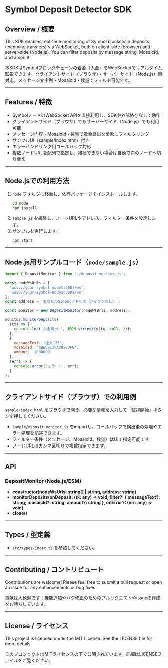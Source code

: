 # Symbol Deposit Detector SDK

## Overview / 概要
This SDK enables real-time monitoring of Symbol blockchain deposits (incoming transfers) via WebSocket, both on client-side (browser) and server-side (Node.js). You can filter deposits by message string, MosaicId, and amount.

本SDKはSymbolブロックチェーンの着金（入金）をWebSocketでリアルタイム監視できます。クライアントサイド（ブラウザ）・サーバーサイド（Node.js）両対応。メッセージ文字列・MosaicId・数量でフィルタ可能です。

---

## Features / 特徴
- SymbolノードのWebSocket APIを直接利用し、SDKや外部依存なしで動作
- クライアントサイド（ブラウザ）でもサーバーサイド（Node.js）でも利用可能
- メッセージ内容・MosaicId・数量で着金検出を柔軟にフィルタリング
- サンプルUI（sample/index.html）付き
- エラーハンドリング用コールバック対応
- 複数ノードURLを配列で指定し、接続できない場合は自動で次のノードへ切り替え

---

## Node.jsでの利用方法

1. `node` フォルダに移動し、依存パッケージをインストールします。
   ```sh
   cd node
   npm install
   ```
2. `sample.js` を編集し、ノードURLやアドレス、フィルター条件を設定します。
3. サンプルを実行します。
   ```sh
   npm start
   ```

---

## Node.js用サンプルコード（`node/sample.js`）
```js
import { DepositMonitor } from './deposit-monitor.js';

const nodeWsUrls = [
  'wss://your-symbol-node1:3001/ws',
  'wss://your-symbol-node2:3001/ws'
];
const address = 'あなたのSymbolアドレス（ハイフンなし）';

const monitor = new DepositMonitor(nodeWsUrls, address);

monitor.monitorDeposits(
  (tx) => {
    console.log('入金検出:', JSON.stringify(tx, null, 2));
  },
  {
    messageText: '注文123',
    mosaicId: '6BED913FA20223F8',
    amount: '1000000'
  },
  (err) => {
    console.error('エラー:', err);
  }
);
```

---

## クライアントサイド（ブラウザ）での利用例
`sample/index.html` をブラウザで開き、必要な情報を入力して「監視開始」ボタンを押してください。

- `sample/deposit-monitor.js` をimportし、コールバックで検出後の処理やエラー処理を記述できます。
- フィルター条件（メッセージ、MosaicId、数量）はUIで指定可能です。
- ノードURLはカンマ区切りで複数指定できます。

---

## API

### DepositMonitor (Node.js/ESM)
- **constructor(nodeWsUrls: string[] | string, address: string)**
- **monitorDeposits(onDeposit: (tx: any) => void, filter?: { messageText?: string; mosaicId?: string; amount?: string }, onError?: (err: any) => void)**
- **close()**

---

## Types / 型定義
- `src/types/index.ts` を参照してください。

---

## Contributing / コントリビュート
Contributions are welcome! Please feel free to submit a pull request or open an issue for any enhancements or bug fixes.

貢献は大歓迎です！機能追加やバグ修正のためのプルリクエストやIssueの作成をお待ちしています。

---

## License / ライセンス
This project is licensed under the MIT License. See the LICENSE file for more details.

このプロジェクトはMITライセンスの下で公開されています。詳細はLICENSEファイルをご覧ください。